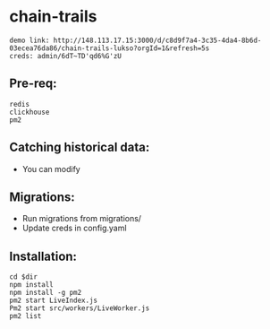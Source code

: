 # chain-trails
```
demo link: http://148.113.17.15:3000/d/c8d9f7a4-3c35-4da4-8b6d-03ecea76da86/chain-trails-lukso?orgId=1&refresh=5s
creds: admin/6dT~TD'qd6%G'zU
```
## Pre-req:
```
redis
clickhouse
pm2
```
## Catching historical data:
* You can modify 
## Migrations:
* Run migrations from migrations/
* Update creds in config.yaml

## Installation:
```
cd $dir
npm install
npm install -g pm2
pm2 start LiveIndex.js
Pm2 start src/workers/LiveWorker.js
pm2 list
```
